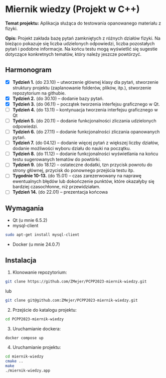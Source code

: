 
# Miernik wiedzy (Projekt w C++)

**Temat projektu:** Aplikacja służąca do testowania opanowanego materiału z fizyki. 

**Opis:** Projekt zakłada bazę pytań zamkniętych z różnych działów fizyki. Na bieżąco pokazuje się liczba udzielonych odpowiedzi, liczba pozostałych pytań i podobne informacje. Na końcu testu mogą wyświetlić się sugestie dotyczące konkretnych tematów, który należy jeszcze powtórzyć.  

## Harmonogram

- [x]  **Tydzień 1.** (do 23.10) – utworzenie głównej klasy dla pytań, stworzenie struktury projektu (zaplanowanie folderów, plików, itp.), stworzenie repozytorium na githubie.  
- [x]  **Tydzień 2.** (do 30.10) – dodanie bazy pytań.  
- [x]  **Tydzień 3.** (do 06.11) – początek tworzenia interfejsu graficznego w Qt.  
- [ ]  **Tydzień 4.** (do 13.11) – kontynuacja tworzenia interfejsu graficznego w Qt  
- [ ]  **Tydzień 5.** (do 20.11) – dodanie funkcjonalności zliczania udzielonych odpowiedzi.  
- [ ]  **Tydzień 6.** (do 27.11) – dodanie funkcjonalności zliczania opanowanych pytań.  
- [ ]  **Tydzień 7.** (do 04.12) – dodanie więcej pytań z większej liczby działów, dodanie możliwości wyboru działu do nauki na początku.   
- [ ]  **Tydzień 8.** (do 11.12) – dodanie funkcjonalności wyświetlania na końcu testu sugerowanych tematów do powtórki.  
- [ ]  **Tydzień 9.** (do 18.12) – ostateczne dodatki, tzn przycisk powrotu do strony głównej, przycisk do ponownego przejścia testu itp.  
- [ ]  **Tygodnie 10-13.** (do 15.01) – czas zarezerwowany na naprawę ewentualnych błędów lub dokończenie punktów, które okazałyby się bardziej czasochłonne, niż przewidziałam.  
- [ ]  **Tydzień 14.** (do 22.01) – prezentacja końcowa

## Wymagania

- Qt (u mnie 6.5.2)
- mysql-client
```bash
sudo apt-get install mysql-client
```
- Docker (u mnie 24.0.7)

## Instalacja

1. Klonowanie repozytorium:
```bash
git clone https://github.com/ZMejer/PCPP2023-miernik-wiedzy.git
```
lub 
```bash
git clone git@github.com:ZMejer/PCPP2023-miernik-wiedzy.git
```

2. Przejście do katalogu projektu:
```bash
cd PCPP2023-miernik-wiedzy
```

3. Uruchamianie dockera:
```bash
docker compose up
```
4. Uruchamianie projektu:
```bash
cd miernik-wiedzy
cmake ..
make
./miernik-wiedzy.app
```
